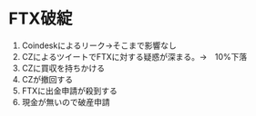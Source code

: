 # FTX破綻
1. Coindeskによるリーク→そこまで影響なし
2. CZによるツイートでFTXに対する疑惑が深まる。→　10%下落
3. CZに買収を持ちかける
4. CZが撤回する
5. FTXに出金申請が殺到する
6. 現金が無いので破産申請